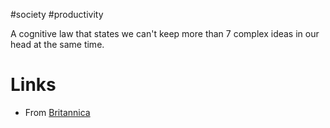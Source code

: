 #society #productivity 

A cognitive law that states we can't keep more than 7 complex ideas in our head at the same time.

# Links
- From [Britannica](https://www.britannica.com/biography/George-A-Miller#ref1200615)